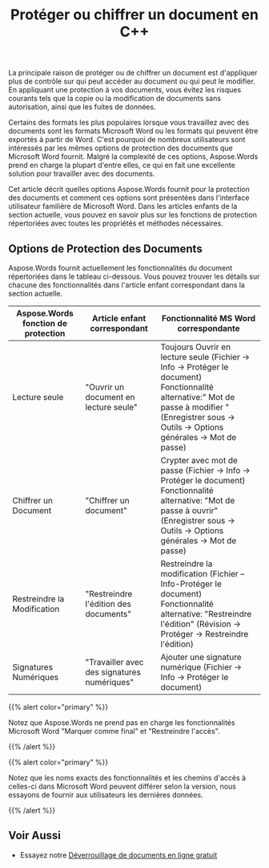 ﻿---
title: Protéger ou chiffrer un document en C++
second_title: Aspose.Words pour C++
articleTitle: Protéger ou chiffrer un document
linktitle: Protéger ou chiffrer un document
description: "Aspose.Words pour C++ fournit en lecture seule, Chiffre un Document, Limite la modification et les Signatures numériques pour la protection des documents. Aspose.Words prend en charge la plupart des options de protection des mots."
type: docs
weight: 50
url: /fr/cpp/protect-or-encrypt-a-document/
---

La principale raison de protéger ou de chiffrer un document est d'appliquer plus de contrôle sur qui peut accéder au document ou qui peut le modifier. En appliquant une protection à vos documents, vous évitez les risques courants tels que la copie ou la modification de documents sans autorisation, ainsi que les fuites de données.

Certains des formats les plus populaires lorsque vous travaillez avec des documents sont les formats Microsoft Word ou les formats qui peuvent être exportés à partir de Word. C'est pourquoi de nombreux utilisateurs sont intéressés par les mêmes options de protection des documents que Microsoft Word fournit. Malgré la complexité de ces options, Aspose.Words prend en charge la plupart d'entre elles, ce qui en fait une excellente solution pour travailler avec des documents.

Cet article décrit quelles options Aspose.Words fournit pour la protection des documents et comment ces options sont présentées dans l'interface utilisateur familière de Microsoft Word. Dans les articles enfants de la section actuelle, vous pouvez en savoir plus sur les fonctions de protection répertoriées avec toutes les propriétés et méthodes nécessaires.

## Options de Protection des Documents

Aspose.Words fournit actuellement les fonctionnalités du document répertoriées dans le tableau ci-dessous. Vous pouvez trouver les détails sur chacune des fonctionnalités dans l'article enfant correspondant dans la section actuelle.

| Aspose.Words fonction de protection | Article enfant correspondant | Fonctionnalité MS Word correspondante |
| ------------------------------- | ------------------------------ | ------------------------------------------------------------ |
| Lecture seule | "Ouvrir un document en lecture seule" | Toujours Ouvrir en lecture seule (Fichier → Info → Protéger le document)<br />Fonctionnalité alternative:" Mot de passe à modifier " (Enregistrer sous → Outils → Options générales → Mot de passe) |
| Chiffrer un Document | "Chiffrer un document" | Crypter avec mot de passe (Fichier → Info → Protéger le document)<br />Fonctionnalité alternative: "Mot de passe à ouvrir" (Enregistrer sous → Outils → Options générales → Mot de passe) |
| Restreindre la Modification | "Restreindre l'édition des documents" | Restreindre la modification (Fichier – Info-Protéger le document)<br />Fonctionnalité alternative: "Restreindre l'édition" (Révision → Protéger → Restreindre l'édition) |
| Signatures Numériques | "Travailler avec des signatures numériques" | Ajouter une signature numérique (Fichier → Info → Protéger le document) |

{{% alert color="primary" %}}

Notez que Aspose.Words ne prend pas en charge les fonctionnalités Microsoft Word "Marquer comme final" et "Restreindre l'accès".

{{% /alert %}}

{{% alert color="primary" %}}

Notez que les noms exacts des fonctionnalités et les chemins d'accès à celles-ci dans Microsoft Word peuvent différer selon la version, nous essayons de fournir aux utilisateurs les dernières données.

{{% /alert %}}

## Voir Aussi

* Essayez notre [Déverrouillage de documents en ligne gratuit](https://products.aspose.app/words/unlock)
